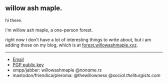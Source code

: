 ## willow ash maple.   


hi there.  

i'm willow ash maple, a one-person forest.  

right now i don't have a lot of interesting things to write about, but i am adding those on my blog, which is at [forest.willowashmaple.xyz](https://forest.willowashmaple.xyz).  

----  

- [Email](https://spamty.eu/show/v6/485/c24f77bd76d70ab47fe02a04/)  
- [PGP public key](pgp-public-key.txt)    
- xmpp/jabber: willowashmaple @_noname.rs_  
- mastodon/friendica/pleroma: @thewillowness @_social.theliturgists.com_  

 


